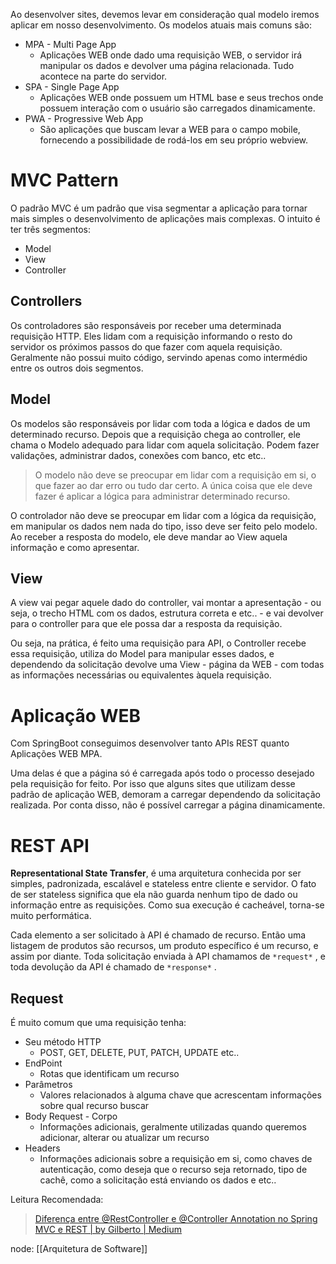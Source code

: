 Ao desenvolver sites, devemos levar em consideração qual modelo iremos aplicar em nosso desenvolvimento. Os modelos atuais mais comuns são:

- MPA - Multi Page App
    - Aplicações WEB onde dado uma requisição WEB, o servidor irá manipular os dados e devolver uma página relacionada. Tudo acontece na parte do servidor.
- SPA - Single Page App
    - Aplicações WEB onde possuem um HTML base e seus trechos onde possuem interação com o usuário são carregados dinamicamente.
- PWA - Progressive Web App
    - São aplicações que buscam levar a WEB para o campo mobile, fornecendo a possibilidade de rodá-los em seu próprio webview.

# MVC Pattern

O padrão MVC é um padrão que visa segmentar a aplicação para tornar mais simples o desenvolvimento de aplicações mais complexas. O intuito é ter três segmentos:

- Model
- View
- Controller

## Controllers

Os controladores são responsáveis por receber uma determinada requisição HTTP. Eles lidam com a requisição informando o resto do servidor os próximos passos do que fazer com aquela requisição. Geralmente não possui muito código, servindo apenas como intermédio entre os outros dois segmentos.

## Model

Os modelos são responsáveis por lidar com toda a lógica e dados de um determinado recurso. Depois que a requisição chega ao controller, ele chama o Modelo adequado para lidar com aquela solicitação. Podem fazer validações, administrar dados, conexões com banco, etc etc..

> O modelo não deve se preocupar em lidar com a requisição em si, o que fazer ao dar erro ou tudo dar certo. A única coisa que ele deve fazer é aplicar a lógica para administrar determinado recurso.

O controlador não deve se preocupar em lidar com a lógica da requisição, em manipular os dados nem nada do tipo, isso deve ser feito pelo modelo. Ao receber a resposta do modelo, ele deve mandar ao View aquela informação e como apresentar.

## View

A view vai pegar aquele dado do controller, vai montar a apresentação - ou seja, o trecho HTML com os dados, estrutura correta e etc.. - e vai devolver para o controller para que ele possa dar a resposta da requisição.

Ou seja, na prática, é feito uma requisição para API, o Controller recebe essa requisição, utiliza do Model para manipular esses dados, e dependendo da solicitação devolve uma View - página da WEB - com todas as informações necessárias ou equivalentes àquela requisição.

# Aplicação WEB

Com SpringBoot conseguimos desenvolver tanto APIs REST quanto Aplicações WEB MPA.

Uma delas é que a página só é carregada após todo o processo desejado pela requisição for feito. Por isso que alguns sites que utilizam desse padrão de aplicação WEB, demoram a carregar dependendo da solicitação realizada. Por conta disso, não é possível carregar a página dinamicamente.

# REST API

**Representational State Transfer**, é uma arquitetura conhecida por ser simples, padronizada, escalável e stateless entre cliente e servidor. O fato de ser stateless significa que ela não guarda nenhum tipo de dado ou informação entre as requisições. Como sua execução é cacheável, torna-se muito performática.

Cada elemento a ser solicitado à API é chamado de recurso. Então uma listagem de produtos são recursos, um produto específico é um recurso, e assim por diante. Toda solicitação enviada à API chamamos de `*request*` , e toda devolução da API é chamado de `*response*` .

## Request

É muito comum que uma requisição tenha:

- Seu método HTTP
    - POST, GET, DELETE, PUT, PATCH, UPDATE etc..
- EndPoint
    - Rotas que identificam um recurso
- Parâmetros
    - Valores relacionados à alguma chave que acrescentam informações sobre qual recurso buscar
- Body Request - Corpo
    - Informações adicionais, geralmente utilizadas quando queremos adicionar, alterar ou atualizar um recurso
- Headers
    - Informações adicionais sobre a requisição em si, como chaves de autenticação, como deseja que o recurso seja retornado, tipo de cachê, como a solicitação está enviando os dados e etc..

Leitura Recomendada:

> [Diferença entre @RestController e @Controller Annotation no Spring MVC e REST | by Gilberto | Medium](https://medium.com/@gcbrandao/diferen%C3%A7a-entre-restcontroller-e-controller-annotation-no-spring-mvc-e-rest-8533998a93eb)

node: [[Arquitetura de Software]]